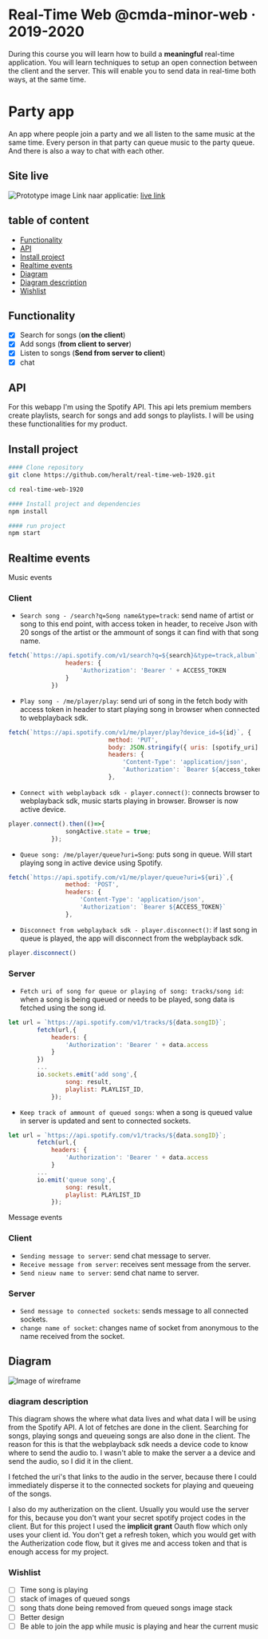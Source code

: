 # Real-Time Web @cmda-minor-web · 2019-2020

During this course you will learn how to build a **meaningful** real-time application. You will learn techniques to setup an open connection between the client and the server. This will enable you to send data in real-time both ways, at the same time.

# Party app 
An app where people join a party and we all listen to the same music at the same time. Every person in that party can queue music to the 
party queue. And there is also a way to chat with each other.

## Site live
![Prototype image](images/prototype_image.png)
Link naar applicatie: [live link](https://chat-spotify.herokuapp.com/)

## table of content
- [Functionality](#Functionality)
- [API](#API)
- [Install project](#Install-project)
- [Realtime events](#Realtime-events)
- [Diagram](#Diagram)
- [Diagram description](#diagram-description)
- [Wishlist](#Wishlist)

## Functionality
- [x] Search for songs (**on the client**)
- [x] Add songs (**from client to server**)
- [x] Listen to songs (**Send from server to client**)
- [x] chat 

## API
For this webapp I'm using the Spotify API. This api lets premium members create playlists, search for songs and add songs 
to playlists. I will be using these functionalities for my product. 
## Install project
```bash
#### Clone repository
git clone https://github.com/heralt/real-time-web-1920.git

cd real-time-web-1920

#### Install project and dependencies
npm install

#### run project
npm start
```
## Realtime events
Music events
### Client
- `Search song - /search?q=Song name&type=track`: send name of artist or song to this end point, with access token in header, to receive Json with 20 songs of the artist or the ammount of songs it can find with that song name.
```javascript
fetch(`https://api.spotify.com/v1/search?q=${search}&type=track,album`, {
                headers: {
                    'Authorization': 'Bearer ' + ACCESS_TOKEN
                }
            })
```
- `Play song - /me/player/play`: send uri of song in the fetch body with access token in header to start playing song in browser when connected to webplayback sdk.
```javascript
fetch(`https://api.spotify.com/v1/me/player/play?device_id=${id}`, {
                            method: 'PUT',
                            body: JSON.stringify({ uris: [spotify_uri] }),
                            headers: {
                                'Content-Type': 'application/json',
                                'Authorization': `Bearer ${access_token}`
                            },
```
- `Connect with webplayback sdk - player.connect()`: connects browser to webplayback sdk, music starts playing in browser. Browser is now active device.
```javascript
player.connect().then(()=>{
                songActive.state = true;
            });
```
- `Queue song: /me/player/queue?uri=Song`: puts song in queue. Will start playing song in active device using Spotify.
```javascript
fetch(`https://api.spotify.com/v1/me/player/queue?uri=${uri}`,{
                method: 'POST',
                headers: {
                    'Content-Type': 'application/json',
                    'Authorization': `Bearer ${ACCESS_TOKEN}`
                },
```
- `Disconnect from webplayback sdk - player.disconnect()`: if last song in queue is played, the app will disconnect from the webplayback sdk.
```javascript
player.disconnect()
```
### Server
- `Fetch uri of song for queue or playing of song: tracks/song id`: when a song is being queued or needs to be played, song data is fetched using the song id. 
```javascript
let url = `https://api.spotify.com/v1/tracks/${data.songID}`;
        fetch(url,{
            headers: {
                'Authorization': 'Bearer ' + data.access
            }
        })
        ...
        io.sockets.emit('add song',{
                song: result,
                playlist: PLAYLIST_ID,
            });
```
- `Keep track of ammount of queued songs`: when a song is queued value in server is updated and sent to connected sockets.
```javascript
let url = `https://api.spotify.com/v1/tracks/${data.songID}`;
        fetch(url,{
            headers: {
                'Authorization': 'Bearer ' + data.access
            }
        ...
        io.emit('queue song',{
                song: result,
                playlist: PLAYLIST_ID
            });
```

Message events
### Client
- `Sending message to server`: send chat message to server.
- `Receive message from server`: receives sent message from the server.
- `Send nieuw name to server`: send chat name to server.
### Server
- `Send message to connected sockets`: sends message to all connected sockets.
- `change name of socket`: changes name of socket from anonymous to the name received from the socket.

## Diagram
![Image of wireframe](images/Spotify_diagram.png)

### diagram description

This diagram shows the where what data lives and what data I will be using from the Spotify API. A lot of fetches are done in the client. Searching for songs, playing songs and queueing songs are also done in the client. The reason for this is that the webplayback sdk needs a device code to know where to send the audio to. I wasn't able to make the server a a device and send the audio, so I did it in the client.

I fetched the uri's that links to the audio in the server, because there I could immediately disperse it to the connected sockets for playing and queueing of the songs.

I also do my autherization on the client. Usually you would use the server for this, because you don't want your secret spotify project codes in the client. But for this project I used the **implicit grant** Oauth flow which only uses your client id. You don't get a refresh token, which you would get with the Autherization code flow, but it gives me and access token and that is enough access for my project.

### Wishlist
- [ ] Time song is playing
- [ ] stack of images of queued songs
- [ ] song thats done being removed from queued songs image stack
- [ ] Better design
- [ ] Be able to join the app while music is playing and hear the current music

<!-- Add a link to your live demo in Github Pages 🌐-->

<!-- ☝️ replace this description with a description of your own work -->

<!-- replace the code in the /docs folder with your own, so you can showcase your work with GitHub Pages 🌍 -->

<!-- Add a nice image here at the end of the week, showing off your shiny frontend 📸 -->

<!-- Maybe a table of contents here? 📚 -->

<!-- How about a section that describes how to install this project? 🤓 -->

<!-- ...but how does one use this project? What are its features 🤔 -->

<!-- What external data source is featured in your project and what are its properties 🌠 -->

<!-- This would be a good place for your data life cycle ♻️-->

<!-- Maybe a checklist of done stuff and stuff still on your wishlist? ✅ -->

<!-- How about a license here? 📜  -->

[rubric]: https://docs.google.com/spreadsheets/d/e/2PACX-1vSd1I4ma8R5mtVMyrbp6PA2qEInWiOialK9Fr2orD3afUBqOyvTg_JaQZ6-P4YGURI-eA7PoHT8TRge/pubhtml
